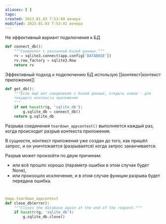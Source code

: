 ```yaml
---
aliases: [ ]
tags:
created: 2023.01.03 7:53:40 вечера
modified: 2023.01.03 7:53:41 вечера
---
```


Не эффективный вариант подключения к БД

```python
def connect_db():
    """Соединяет с указанной базой данных."""
    rv = sqlite3.connect(app.config['DATABASE'])
    rv.row_factory = sqlite3.Row
    return rv

```

Эффективный подход к подключению БД использую [[контекст|контекст приложения]]

```python
def get_db():
    """Если ещё нет соединения с базой данных, открыть новое - для
    текущего контекста приложения
    """
    if not hasattr(g, 'sqlite_db'):
        g.sqlite_db = connect_db()
    return g.sqlite_db


```

Разрыва соединения `teardown_appcontext()` выполняется каждый раз, когда происходит разрыв контекста приложения.

В сущности, контекст приложения уже создан до того, как пришёл запрос, и он уничтожается (разрывается) когда запрос заканчивается.

Разрыв может произойти по двум причинам:
- или всё прошло хорошо (параметр ошибки в этом случае будет None),
- или произошло исключение, и в этом случае функции разрыва будет передана ошибка.

```python


@app.teardown_appcontext
def close_db(error):
    """Closes the database again at the end of the request."""
    if hasattr(g, 'sqlite_db'):
        g.sqlite_db.close()
        
```
